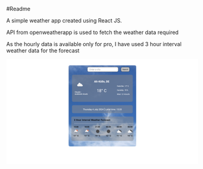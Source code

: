 #Readme
<p>A simple weather app created using React JS.</p>
<p>API from openweatherapp is used to fetch the weather data required</p>
<p>As the hourly data is available only for pro, I have used 3 hour interval weather data for the forecast</p>

![Weather!](./src/assets/ss.png)


